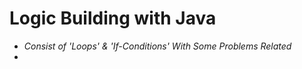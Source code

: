 # Logic Building with Java 
* *Consist of 'Loops' & 'If-Conditions' With Some Problems Related*
* 

